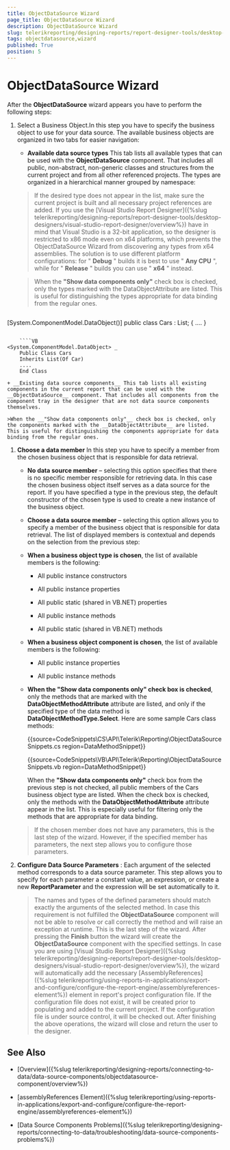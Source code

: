 ```yaml
---
title: ObjectDataSource Wizard
page_title: ObjectDataSource Wizard 
description: ObjectDataSource Wizard
slug: telerikreporting/designing-reports/report-designer-tools/desktop-designers/tools/data-source-wizards/objectdatasource-wizard
tags: objectdatasource,wizard
published: True
position: 5
---
```


# ObjectDataSource Wizard

After the __ObjectDataSource__ wizard appears you have to perform the following steps: 

1. Select a Business Object.In this step you have to specify the business object to use for your data source. The available business objects are organized in two tabs for easier navigation: 

	+ __Available data source types__ This tab lists all available types that can be used with the __ObjectDataSource__ component. That includes all public, non-abstract, non-generic classes and structures from the current project and from all other referenced projects. The types are organized in a hierarchical manner grouped by namespace: 

	>If the desired type does not appear in the list, make sure the current project is built and all necessary project references are added. If you use the [Visual Studio Report Designer]({%slug telerikreporting/designing-reports/report-designer-tools/desktop-designers/visual-studio-report-designer/overview%}) have in mind that Visual Studio is a 32-bit application, so the designer is restricted to x86 mode even on x64 platforms, which prevents the ObjectDataSource Wizard from discovering any types from x64 assemblies. The solution is to use different platform configurations: for " __Debug__ " builds it is best to use " __Any CPU__ ", while for " __Release__ " builds you can use " __x64__ " instead. 

	>When the __"Show data components only"__ check box is checked, only the types marked with the DataObjectAttribute are listed. This is useful for distinguishing the types appropriate for data binding from the regular ones. 

	````C#
[System.ComponentModel.DataObject()]
	public class Cars : List<Car>;
	{
	....
	}
````

	````VB
<System.ComponentModel.DataObject> _
	Public Class Cars
	Inherits List(Of Car)
	....
	End Class
````

	+ __Existing data source components__ This tab lists all existing components in the current report that can be used with the __ObjectDataSource__ component. That includes all components from the component tray in the designer that are not data source components themselves. 

	>When the __"Show data components only"__ check box is checked, only the components marked with the __DataObjectAttribute__ are listed. This is useful for distinguishing the components appropriate for data binding from the regular ones. 

1. __Choose a data member__ In this step you have to specify a member from the chosen business object that is responsible for data retrieval. 

	+ __No data source member__ – selecting this option specifies that there is no specific member responsible for retrieving data. In this case the chosen business object itself serves as a data source for the report. If you have specified a type in the previous step, the default constructor of the chosen type is used to create a new instance of the business object. 

	+ __Choose a data source member__ – selecting this option allows you to specify a member of the business object that is responsible for data retrieval. The list of displayed members is contextual and depends on the selection from the previous step: 

	+ __When a business object type is chosen__, the list of available members is the following: 

		+ All public instance constructors 
		
		+ All public instance properties 
		
		+ All public static (shared in VB.NET) properties 
		
		+ All public instance methods 
		
		+ All public static (shared in VB.NET) methods 

	+ __When a business object component is chosen__, the list of available members is the following: 

		+ All public instance properties 
		
		+ All public instance methods 

	+ __When the "Show data components only" check box is checked__, only the methods that are marked with the __DataObjectMethodAttribute__ attribute are listed, and only if the specified type of the data method is __DataObjectMethodType.Select__. Here are some sample Cars class methods:

		{{source=CodeSnippets\CS\API\Telerik\Reporting\ObjectDataSourceSnippets.cs region=DataMethodSnippet}}

		{{source=CodeSnippets\VB\API\Telerik\Reporting\ObjectDataSourceSnippets.vb region=DataMethodSnippet}}

		When the __"Show data components only"__ check box from the previous step is not checked, all public members of the Cars business object type are listed. When the check box is checked, only the methods with the __DataObjectMethodAttribute__ attribute appear in the list. This is especially useful for filtering only the methods that are appropriate for data binding. 

	>If the chosen member does not have any parameters, this is the last step of the wizard. However, if the specified member has parameters, the next step allows you to configure those parameters. 

1. __Configure Data Source Parameters__ : Each argument of the selected method corresponds to a data source parameter. This step allows you to specify for each parameter a constant value, an expression, or create a new __ReportParameter__ and the expression will be set automatically to it. 

	>The names and types of the defined parameters should match exactly the arguments of the selected method. In case this requirement is not fulfilled the __ObjectDataSource__ component will not be able to resolve or call correctly the method and will raise an exception at runtime. This is the last step of the wizard. After pressing the __Finish__ button the wizard will create the __ObjectDataSource__ component with the specified settings. In case you are using [Visual Studio Report Designer]({%slug telerikreporting/designing-reports/report-designer-tools/desktop-designers/visual-studio-report-designer/overview%}), the wizard will automatically add the necessary [AssemblyReferences]({%slug telerikreporting/using-reports-in-applications/export-and-configure/configure-the-report-engine/assemblyreferences-element%}) element in report's project configuration file. If the configuration file does not exist, it will be created prior to populating and added to the current project. If the configuration file is under source control, it will be checked out. After finishing the above operations, the wizard will close and return the user to the designer. 

## See Also

* [Overview]({%slug telerikreporting/designing-reports/connecting-to-data/data-source-components/objectdatasource-component/overview%})

* [assemblyReferences Element]({%slug telerikreporting/using-reports-in-applications/export-and-configure/configure-the-report-engine/assemblyreferences-element%})

* [Data Source Components Problems]({%slug telerikreporting/designing-reports/connecting-to-data/troubleshooting/data-source-components-problems%})
